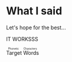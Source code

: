 # What I said

Let's hope for the best...


IT WORKSSS

<ruby><rb>Target Words</rb><rp>(</rp><rt>Phonetic Characters<rt><rp>)</rp></ruby>

